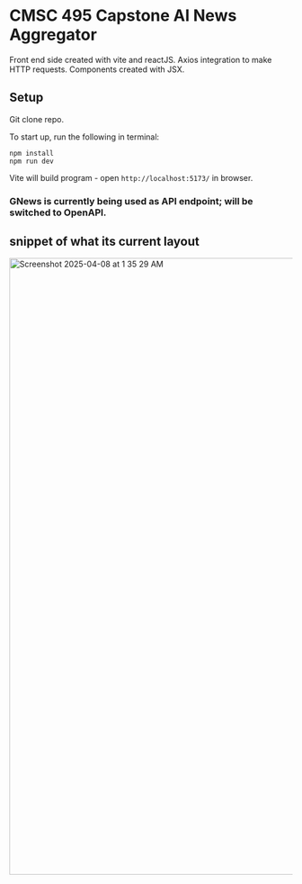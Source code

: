 # CMSC 495 Capstone AI News Aggregator
Front end side created with vite and reactJS. Axios integration to make HTTP requests. Components created with JSX.

## Setup

Git clone repo.

To start up, run the following in terminal:
```
npm install
npm run dev
```

Vite will build program - open `http://localhost:5173/` in browser.

### GNews is currently being used as API endpoint; will be switched to OpenAPI. 

## snippet of what its current layout
  
<img width="1096" alt="Screenshot 2025-04-08 at 1 35 29 AM" src="https://github.com/user-attachments/assets/5467a4bc-1228-4a96-a66a-1707f492a1be" />
